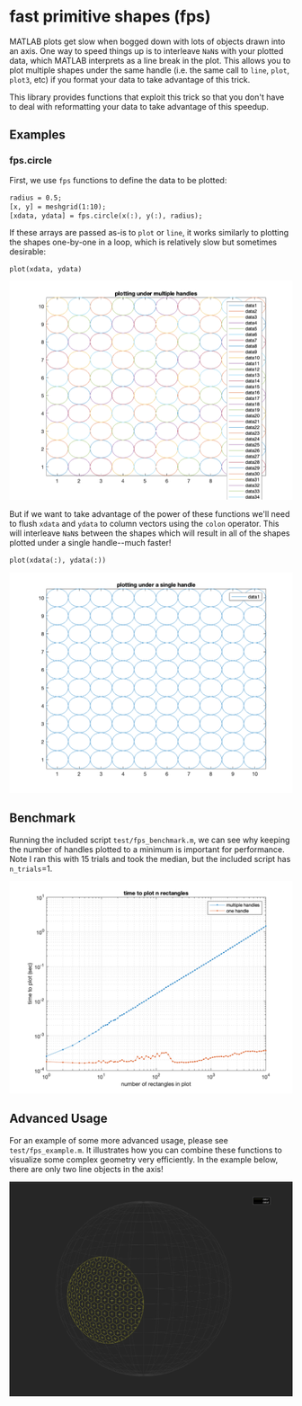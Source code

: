 # fast primitive shapes (fps)

MATLAB plots get slow when bogged down with lots of objects drawn
into an axis.  One way to speed things up is to interleave `NaN`s with
your plotted data, which MATLAB interprets as a line break in the plot.
This allows you to plot multiple shapes under the same handle (i.e. the
same call to `line`, `plot`, `plot3`, etc) if you format your data to
take advantage of this trick.

This library provides functions that exploit this trick so that you don't
have to deal with reformatting your data to take advantage of this speedup.

## Examples

### fps.circle

First, we use `fps` functions to define the data to be plotted:

```
radius = 0.5;
[x, y] = meshgrid(1:10);
[xdata, ydata] = fps.circle(x(:), y(:), radius);
```

If these arrays are passed as-is to `plot` or `line`, it works similarly to plotting the shapes one-by-one in a loop, which is relatively slow but sometimes desirable:
```
plot(xdata, ydata)
```

![](doc/circles_multi.png)

But if we want to take advantage of the power of these functions we'll need to flush `xdata` and `ydata` to column vectors using the `colon` operator.  This will interleave `NaN`s between the shapes which will result in all of the shapes plotted under a single handle--much faster!

```
plot(xdata(:), ydata(:))
```
![](doc/circles_one.png)

## Benchmark

Running the included script `test/fps_benchmark.m`, we can see why keeping the number of handles plotted to a minimum is important for performance.  Note I ran this with 15 trials and took the median, but the included script has `n_trials`=1.

![](doc/benchmark.png)

## Advanced Usage

For an example of some more advanced usage, please see `test/fps_example.m`.  It illustrates how you can combine these functions to visualize some complex geometry very efficiently.  In the example below, there are only two line objects in the axis!

![](doc/example.jpg)
